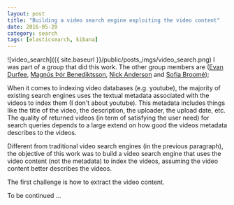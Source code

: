 ```yaml
---
layout: post
title: "Building a video search engine exploiting the video content"
date: 2016-05-20
category: search
tags: [elasticsearch, kibana]
---
```

![video_search]({{ site.baseurl }}/public/posts_imgs/video_search.png)
I was part of a group that did this work. The other group members are ([Evan Durfee](durfee@kth.se), [Magnús Þór Benediktsson](bened@kth.se), [Nick Anderson](nanderso@kth.se) and [Sofia Broomé](sbroome@kth.se));

When it comes to indexing video databases (e.g. youtube), the majority of existing search engines uses the textual metadata associated with the videos to index them (I don't about youtube). This metadata includes things like the title of the video, the description, the uploader, the upload date, etc. The quality of returned videos (in term of satisfying the user need) for search queries depends to a large extend on how good the videos metadata describes to the videos.

Different from traditional video search engines (in the previous paragraph), the objective of this work was to build a video search engine that uses the video content (not the metadata) to index the videos, assuming the video content better describes the videos. 

The first challenge is how to extract the video content.

To be continued ...
